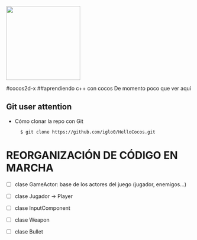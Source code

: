 <img src="http://www.cocos2d-x.org/attachments/801/cocos2dx_portrait.png" width=200>


#cocos2d-x
##aprendiendo c++ con cocos
De momento poco que ver aquí

Git user attention
-----------------------

* Cómo clonar la repo con Git

        $ git clone https://github.com/iglo0/HelloCocos.git


# REORGANIZACIÓN DE CÓDIGO EN MARCHA

- [ ] clase GameActor: base de los actores del juego (jugador, enemigos...)
- [ ] clase Jugador -> Player
- [ ] clase InputComponent
- [ ] clase Weapon
- [ ] clase Bullet

